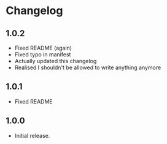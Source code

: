 # Changelog

## 1.0.2
- Fixed README (again)
- Fixed typo in manifest
- Actually updated this changelog
- Realised I shouldn't be allowed to write anything anymore

## 1.0.1
- Fixed README

## 1.0.0
- Initial release.

